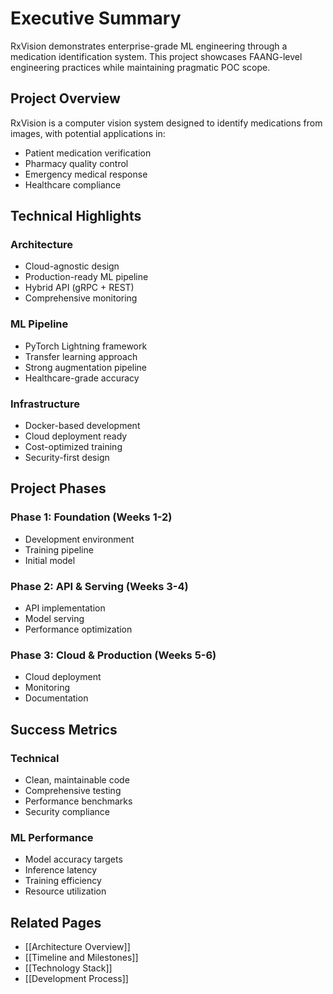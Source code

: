 # Executive Summary

RxVision demonstrates enterprise-grade ML engineering through a medication identification system. This project showcases FAANG-level engineering practices while maintaining pragmatic POC scope.

## Project Overview

RxVision is a computer vision system designed to identify medications from images, with potential applications in:
- Patient medication verification
- Pharmacy quality control
- Emergency medical response
- Healthcare compliance

## Technical Highlights

### Architecture
- Cloud-agnostic design
- Production-ready ML pipeline
- Hybrid API (gRPC + REST)
- Comprehensive monitoring

### ML Pipeline
- PyTorch Lightning framework
- Transfer learning approach
- Strong augmentation pipeline
- Healthcare-grade accuracy

### Infrastructure
- Docker-based development
- Cloud deployment ready
- Cost-optimized training
- Security-first design

## Project Phases

### Phase 1: Foundation (Weeks 1-2)
- Development environment
- Training pipeline
- Initial model

### Phase 2: API & Serving (Weeks 3-4)
- API implementation
- Model serving
- Performance optimization

### Phase 3: Cloud & Production (Weeks 5-6)
- Cloud deployment
- Monitoring
- Documentation

## Success Metrics

### Technical
- Clean, maintainable code
- Comprehensive testing
- Performance benchmarks
- Security compliance

### ML Performance
- Model accuracy targets
- Inference latency
- Training efficiency
- Resource utilization

## Related Pages
- [[Architecture Overview]]
- [[Timeline and Milestones]]
- [[Technology Stack]]
- [[Development Process]] 